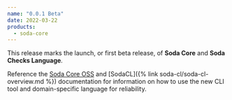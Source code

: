 ```yaml
---
name: "0.0.1 Beta"
date: 2022-03-22
products:
  - soda-core
---
```


This release marks the launch, or first beta release, of **Soda Core** and **Soda Checks Language**. 

Reference the <a href="https://docs.soda.io/soda-core/overview.html" target="_blank">Soda Core OSS</a> and [SodaCL]({% link soda-cl/soda-cl-overview.md %}) documentation for information on how to use the new CLI tool and domain-specific language for reliability.
